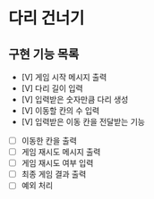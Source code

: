 # 다리 건너기

## 구현 기능 목록

- [V] 게임 시작 메시지 출력
- [V] 다리 길이 입력
- [V] 입력받은 숫자만큼 다리 생성
- [V] 이동할 칸의 수 입력
- [V] 입력받은 이동 칸을 전달받는 기능
- [ ] 이동한 칸을 출력
- [ ] 게임 재시도 메시지 출력
- [ ] 게임 재시도 여부 입력
- [ ] 최종 게임 결과 출력
- [ ] 예외 처리

